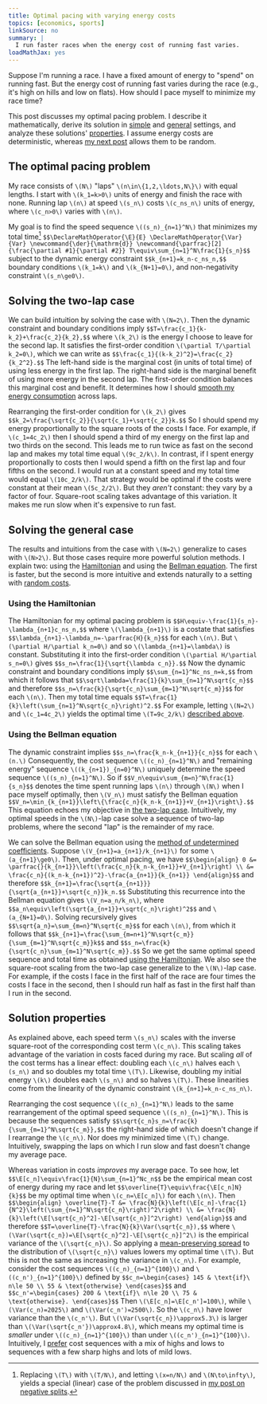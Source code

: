 ```yaml
---
title: Optimal pacing with varying energy costs
topics: [economics, sports]
linkSource: no
summary: |
  I run faster races when the energy cost of running fast varies.
loadMathJax: yes
---
```


Suppose I'm running a race.
I have a fixed amount of energy to "spend" on running fast.
But the energy cost of running fast varies during the race (e.g., it's high on hills and low on flats).
How should I pace myself to minimize my race time?

This post discusses my optimal pacing problem.
I describe it mathematically, derive its solution in [simple](#solving-the-two-lap-case) and [general](#solving-the-general-case) settings, and analyze these solutions' [properties](#solution-properties).
I assume energy costs are deterministic, whereas [my next post][next-post] allows them to be random.

[next-post]: /blog/optimal-pacing-random-energy-costs/

## The optimal pacing problem

My race consists of `\(N\)` "laps" `\(n\in\{1,2,\ldots,N\}\)` with equal lengths.
I start with `\(k_1=k>0\)` units of energy and finish the race with none.
Running lap `\(n\)` at speed `\(s_n\)` costs `\(c_ns_n\)` units of energy, where `\(c_n>0\)` varies with `\(n\)`.

My goal is to find the speed sequence `\((s_n)_{n=1}^N\)` that minimizes my total time[^negative-splits]
`$$\DeclareMathOperator{\E}{E}
\DeclareMathOperator{\Var}{Var}
\newcommand{\der}{\mathrm{d}}
\newcommand{\parfrac}[2]{\frac{\partial #1}{\partial #2}}
T\equiv\sum_{n=1}^N\frac{1}{s_n}$$`
subject to the dynamic energy constraint
`$$k_{n+1}=k_n-c_ns_n,$$`
boundary conditions `\(k_1=k\)` and `\(k_{N+1}=0\)`, and non-negativity constraint `\(s_n\ge0\)`.

[^negative-splits]: Replacing `\(T\)` with `\(T/N\)`, and letting `\(x=n/N\)` and `\(N\to\infty\)`, yields a special (linear) case of the problem discussed in [my post on negative splits][negative-splits-post].

[negative-splits-post]: /blog/rationalizing-negative-splits/

## Solving the two-lap case

We can build intuition by solving the case with `\(N=2\)`.
Then the dynamic constraint and boundary conditions imply
`$$T=\frac{c_1}{k-k_2}+\frac{c_2}{k_2},$$`
where `\(k_2\)` is the energy I choose to leave for the second lap.
It satisfies the first-order condition `\(\partial T/\partial k_2=0\)`, which we can write as
`$$\frac{c_1}{(k-k_2)^2}=\frac{c_2}{k_2^2}.$$`
The left-hand side is the marginal cost (in units of total time) of using less energy in the first lap.
The right-hand side is the marginal benefit of using more energy in the second lap.
The first-order condition balances this marginal cost and benefit.
It determines how I should [smooth my energy consumption](https://en.wikipedia.org/wiki/Consumption_smoothing) across laps.

Rearranging the first-order condition for `\(k_2\)` gives
`$$k_2=\frac{\sqrt{c_2}}{\sqrt{c_1}+\sqrt{c_2}}k.$$`
So I should spend my energy proportionally to the square roots of the costs I face.
For example, if `\(c_1=4c_2\)` then I should spend a third of my energy on the first lap and two thirds on the second.
This leads me to run twice as fast on the second lap and makes my total time equal `\(9c_2/k\)`.
In contrast, if I spent energy proportionally to costs then I would spend a fifth on the first lap and four fifths on the second.
I would run at a constant speed and my total time would equal `\(10c_2/k\)`.
That strategy would be optimal if the costs were constant at their mean `\(5c_2/2\)`.
But they *aren't* constant: they vary by a factor of four.
Square-root scaling takes advantage of this variation.
It makes me run slow when it's expensive to run fast.

## Solving the general case

The results and intuitions from the case with `\(N=2\)` generalize to cases with `\(N>2\)`.
But those cases require more powerful solution methods.
I explain two: using the [Hamiltonian](https://en.wikipedia.org/wiki/Hamiltonian_%28control_theory%29) and using the [Bellman equation](https://en.wikipedia.org/wiki/Bellman_equation).
The first is faster, but the second is more intuitive and extends naturally to a setting with [random costs][next-post].

### Using the Hamiltonian

The Hamiltonian for my optimal pacing problem is
`$$H\equiv-\frac{1}{s_n}-\lambda_{n+1}c_ns_n,$$`
where `\(\lambda_{n+1}\)` is a costate that satisfies
`$$\lambda_{n+1}-\lambda_n=-\parfrac{H}{k_n}$$`
for each `\(n\)`.
But `\(\partial H/\partial k_n=0\)` and so `\(\lambda_{n+1}=\lambda\)` is constant.
Substituting it into the first-order condition `\(\partial H/\partial s_n=0\)` gives
`$$s_n=\frac{1}{\sqrt{\lambda c_n}}.$$`
Now the dynamic constraint and boundary conditions imply
`$$\sum_{n=1}^Nc_ns_n=k,$$`
from which it follows that
`$$\sqrt\lambda=\frac{1}{k}\sum_{n=1}^N\sqrt{c_n}$$`
and therefore
`$$s_n=\frac{k}{\sqrt{c_n}\sum_{m=1}^N\sqrt{c_m}}$$`
for each `\(n\)`.
Then my total time equals
`$$T=\frac{1}{k}\left(\sum_{n=1}^N\sqrt{c_n}\right)^2.$$`
For example, letting `\(N=2\)` and `\(c_1=4c_2\)` yields the optimal time `\(T=9c_2/k\)` [described above](#solving-the-two-lap-case).

### Using the Bellman equation

The dynamic constraint implies
`$$s_n=\frac{k_n-k_{n+1}}{c_n}$$`
for each `\(n.\)`
Consequently, the cost sequence `\((c_n)_{n=1}^N\)` and "remaining energy" sequence `\((k_{n+1})_{n=0}^N\)` uniquely determine the speed sequence `\((s_n)_{n=1}^N\)`.
So if
`$$V_n\equiv\sum_{m=n}^N\frac{1}{s_n}$$`
denotes the time spent running laps `\(n\)` through `\(N\)` when I pace myself optimally, then `\(V_n\)` must satisfy the Bellman equation
`$$V_n=\min_{k_{n+1}}\left\{\frac{c_n}{k_n-k_{n+1}}+V_{n+1}\right\}.$$`
This equation echoes my objective in [the two-lap case](#solving-the-two-lap-case).
Intuitively, my optimal speeds in the `\(N\)`-lap case solve a sequence of two-lap problems, where the second "lap" is the remainder of my race.

We can solve the Bellman equation using the [method of undetermined coefficients](https://en.wikipedia.org/wiki/Method_of_undetermined_coefficients).
Suppose `\(V_{n+1}=a_{n+1}/k_{n+1}\)` for some `\(a_{n+1}\ge0\)`.
Then, under optimal pacing, we have
`$$\begin{align}
0
&= \parfrac{}{k_{n+1}}\left(\frac{c_n}{k_n-k_{n+1}}+V_{n+1}\right) \\
&= \frac{c_n}{(k_n-k_{n+1})^2}-\frac{a_{n+1}}{k_{n+1}}
\end{align}$$`
and therefore
`$$k_{n+1}=\frac{\sqrt{a_{n+1}}}{\sqrt{a_{n+1}}+\sqrt{c_n}}k_n.$$`
Substituting this recurrence into the Bellman equation gives `\(V_n=a_n/k_n\)`, where
`$$a_n\equiv\left(\sqrt{a_{n+1}}+\sqrt{c_n}\right)^2$$`
and `\(a_{N+1}=0\)`.
Solving recursively gives
`$$\sqrt{a_n}=\sum_{m=n}^N\sqrt{c_m}$$`
for each `\(n\)`, from which it follows that 
`$$k_{n+1}=\frac{\sum_{m=n+1}^N\sqrt{c_m}}{\sum_{m=1}^N\sqrt{c_m}}k$$`
and
`$$s_n=\frac{k}{\sqrt{c_n}\sum_{m=1}^N\sqrt{c_m}}.$$`
So we get the same optimal speed sequence and total time as obtained [using the Hamiltonian](#using-the-hamiltonian).
We also see the square-root scaling from the two-lap case generalize to the `\(N\)`-lap case.
For example, if the costs I face in the first half of the race are four times the costs I face in the second, then I should run half as fast in the first half than I run in the second.

## Solution properties

As explained above, each speed term `\(s_n\)` scales with the inverse square-root of the corresponding cost term `\(c_n\)`.
This scaling takes advantage of the variation in costs faced during my race.
But scaling *all* of the cost terms has a linear effect: doubling each `\(c_n\)` halves each `\(s_n\)` and so doubles my total time `\(T\)`.
Likewise, doubling my initial energy `\(k\)` doubles each `\(s_n\)` and so halves `\(T\)`.
These linearities come from the linearity of the dynamic constraint `\(k_{n+1}=k_n-c_ns_n\)`.

Rearranging the cost sequence `\((c_n)_{n=1}^N\)` leads to the same rearrangement of the optimal speed sequence `\((s_n)_{n=1}^N\)`.
This is because the sequences satisfy
`$$\sqrt{c_n}s_n=\frac{k}{\sum_{m=1}^N\sqrt{c_m}},$$`
the right-hand side of which doesn't change if I rearrange the `\(c_n\)`.
Nor does my minimized time `\(T\)` change.
Intuitively, swapping the laps on which I run slow and fast doesn't change my average pace.

Whereas variation in costs *improves* my average pace.
To see how, let
`$$\E[c_n]\equiv\frac{1}{N}\sum_{n=1}^Nc_n$$`
be the empirical mean cost of energy during my race and let
`$$\overline{T}\equiv\frac{\E[c_n]N}{k}$$`
be my optimal time when `\(c_n=\E[c_n]\)` for each `\(n\)`.
Then
`$$\begin{align}
\overline{T}-T
&= \frac{N}{k}\left(\E[c_n]-\frac{1}{N^2}\left(\sum_{n=1}^N\sqrt{c_n}\right)^2\right) \\
&= \frac{N}{k}\left(\E[\sqrt{c_n}^2]-\E[\sqrt{c_n}]^2\right)
\end{align}$$`
and therefore
`$$T=\overline{T}-\frac{N}{k}\Var(\sqrt{c_n}),$$`
where `\(\Var(\sqrt{c_n})=\E[\sqrt{c_n}^2]-\E[\sqrt{c_n}]^2\)` is the empirical variance of the `\(\sqrt{c_n}\)`.
So applying a [mean-preserving spread](https://en.wikipedia.org/wiki/Mean-preserving_spread) to the distribution of `\(\sqrt{c_n}\)` values lowers my optimal time `\(T\)`.
But this is not the same as increasing the variance in `\(c_n\)`.
For example, consider the cost sequences `\((c_n)_{n=1}^{100}\)` and `\((c_n')_{n=1}^{100}\)` defined by
`$$c_n=\begin{cases}
145 & \text{if}\ n\le 50 \\
55 & \text{otherwise}
\end{cases}$$`
and
`$$c_n'=\begin{cases}
200 & \text{if}\ n\le 20 \\
75 & \text{otherwise}.
\end{cases}$$`
Then `\(\E[c_n]=\E[c_n']=100\)`, while `\(\Var(c_n)=2025\)` and `\(\Var(c_n')=2500\)`.
So the `\(c_n\)` have lower variance than the `\(c_n'\)`.
But `\(\Var(\sqrt{c_n})\approx5.3\)` is larger than `\(\Var(\sqrt{c_n'})\approx4.8\)`, which means my optimal time is *smaller* under `\((c_n)_{n=1}^{100}\)` than under `\((c_n')_{n=1}^{100}\)`.
Intuitively, I [prefer](/blog/binary-distributions-risky-gambles) cost sequences with a mix of highs and lows to sequences with a few sharp highs and lots of mild lows.

